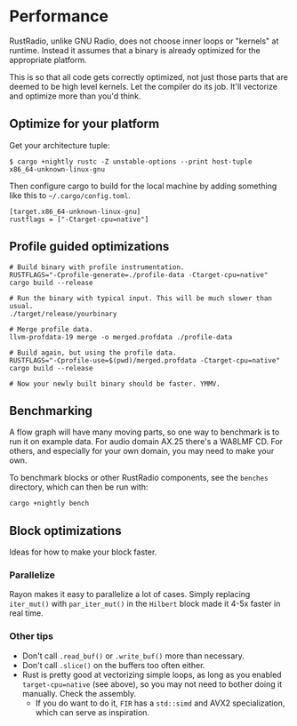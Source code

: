 # Performance

RustRadio, unlike GNU Radio, does not choose inner loops or "kernels" at
runtime. Instead it assumes that a binary is already optimized for the
appropriate platform.

This is so that all code gets correctly optimized, not just those parts that are
deemed to be high level kernels. Let the compiler do its job. It'll vectorize
and optimize more than you'd think.

## Optimize for your platform

Get your architecture tuple:

```
$ cargo +nightly rustc -Z unstable-options --print host-tuple
x86_64-unknown-linux-gnu
```

Then configure cargo to build for the local machine by adding something like
this to `~/.cargo/config.toml`.

```
[target.x86_64-unknown-linux-gnu]
rustflags = ["-Ctarget-cpu=native"]
```

## Profile guided optimizations

```
# Build binary with profile instrumentation.
RUSTFLAGS="-Cprofile-generate=./profile-data -Ctarget-cpu=native" cargo build --release

# Run the binary with typical input. This will be much slower than usual.
./target/release/yourbinary

# Merge profile data.
llvm-profdata-19 merge -o merged.profdata ./profile-data

# Build again, but using the profile data.
RUSTFLAGS="-Cprofile-use=$(pwd)/merged.profdata -Ctarget-cpu=native" cargo build --release

# Now your newly built binary should be faster. YMMV.
```

## Benchmarking

A flow graph will have many moving parts, so one way to benchmark is to run it
on example data. For audio domain AX.25 there's a WA8LMF CD. For others, and
especially for your own domain, you may need to make your own.

To benchmark blocks or other RustRadio components, see the `benches` directory,
which can then be run with:

```
cargo +nightly bench
```

## Block optimizations

Ideas for how to make your block faster.

### Parallelize

Rayon makes it easy to parallelize a lot of cases. Simply replacing `iter_mut()`
with `par_iter_mut()` in the `Hilbert` block made it 4-5x faster in real time.

### Other tips

* Don't call `.read_buf()` or `.write_buf()` more than necessary.
* Don't call `.slice()` on the buffers too often either.
* Rust is pretty good at vectorizing simple loops, as long as you enabled
  `target-cpu=native` (see above), so you may not need to bother doing it
  manually. Check the assembly.
  * If you do want to do it, `FIR` has a `std::simd` and AVX2 specialization,
    which can serve as inspiration.
